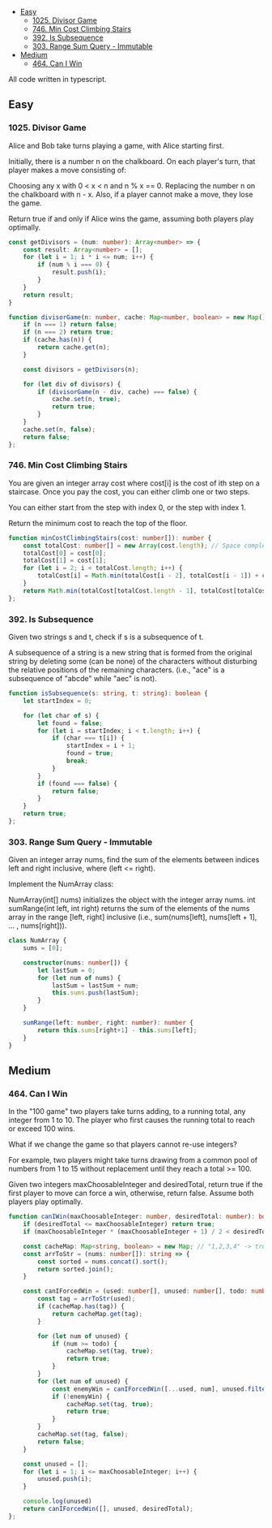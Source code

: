 - [Easy](#easy)
  - [1025. Divisor Game](#1025-divisor-game)
  - [746. Min Cost Climbing Stairs](#746-min-cost-climbing-stairs)
  - [392. Is Subsequence](#392-is-subsequence)
  - [303. Range Sum Query - Immutable](#303-range-sum-query---immutable)
- [Medium](#medium)
  - [464. Can I Win](#464-can-i-win)

All code written in typescript.

## Easy

### 1025. Divisor Game

Alice and Bob take turns playing a game, with Alice starting first.

Initially, there is a number n on the chalkboard. On each player's turn, that player makes a move consisting of:

Choosing any x with 0 < x < n and n % x == 0.
Replacing the number n on the chalkboard with n - x.
Also, if a player cannot make a move, they lose the game.

Return true if and only if Alice wins the game, assuming both players play optimally.

```typescript
const getDivisors = (num: number): Array<number> => {
    const result: Array<number> = [];
    for (let i = 1; i * i <= num; i++) {
        if (num % i === 0) {
            result.push(i);
        }
    }
    return result;
}

function divisorGame(n: number, cache: Map<number, boolean> = new Map()): boolean {
    if (n === 1) return false;
    if (n === 2) return true;
    if (cache.has(n)) {
        return cache.get(n);
    }

    const divisors = getDivisors(n);

    for (let div of divisors) {
        if (divisorGame(n - div, cache) === false) {
            cache.set(n, true);
            return true;
        }
    }
    cache.set(n, false);
    return false;
};
```

### 746. Min Cost Climbing Stairs

You are given an integer array cost where cost[i] is the cost of ith step on a staircase. Once you pay the cost, you can either climb one or two steps.

You can either start from the step with index 0, or the step with index 1.

Return the minimum cost to reach the top of the floor.

```typescript
function minCostClimbingStairs(cost: number[]): number {
    const totalCost: number[] = new Array(cost.length); // Space complexity can be reduced to O(1)
    totalCost[0] = cost[0];
    totalCost[1] = cost[1];
    for (let i = 2; i < totalCost.length; i++) {
        totalCost[i] = Math.min(totalCost[i - 2], totalCost[i - 1]) + cost[i];
    }
    return Math.min(totalCost[totalCost.length - 1], totalCost[totalCost.length - 2]);
};
```

### 392. Is Subsequence

Given two strings s and t, check if s is a subsequence of t.

A subsequence of a string is a new string that is formed from the original string by deleting some (can be none) of the characters without disturbing the relative positions of the remaining characters. (i.e., "ace" is a subsequence of "abcde" while "aec" is not).

```typescript
function isSubsequence(s: string, t: string): boolean {
    let startIndex = 0;

    for (let char of s) {
        let found = false;
        for (let i = startIndex; i < t.length; i++) {
            if (char === t[i]) {
                startIndex = i + 1;
                found = true;
                break;
            }
        }
        if (found === false) {
            return false;
        }
    }
    return true;
};
```

### 303. Range Sum Query - Immutable

Given an integer array nums, find the sum of the elements between indices left and right inclusive, where (left <= right).

Implement the NumArray class:

NumArray(int[] nums) initializes the object with the integer array nums.
int sumRange(int left, int right) returns the sum of the elements of the nums array in the range [left, right] inclusive (i.e., sum(nums[left], nums[left + 1], ... , nums[right])).

```typescript
class NumArray {
    sums = [0];

    constructor(nums: number[]) {
        let lastSum = 0;
        for (let num of nums) {
            lastSum = lastSum + num;
            this.sums.push(lastSum);
        }
    }

    sumRange(left: number, right: number): number {
        return this.sums[right+1] - this.sums[left];
    }
}
```

## Medium

### 464. Can I Win

In the "100 game" two players take turns adding, to a running total, any integer from 1 to 10. The player who first causes the running total to reach or exceed 100 wins.

What if we change the game so that players cannot re-use integers?

For example, two players might take turns drawing from a common pool of numbers from 1 to 15 without replacement until they reach a total >= 100.

Given two integers maxChoosableInteger and desiredTotal, return true if the first player to move can force a win, otherwise, return false. Assume both players play optimally.

```typescript
function canIWin(maxChoosableInteger: number, desiredTotal: number): boolean {
    if (desiredTotal <= maxChoosableInteger) return true;
    if (maxChoosableInteger * (maxChoosableInteger + 1) / 2 < desiredTotal) return false;

    const cacheMap: Map<string, boolean> = new Map; // "1,2,3,4" -> true
    const arrToStr = (nums: number[]): string => {
        const sorted = nums.concat().sort();
        return sorted.join();
    }

    const canIForcedWin = (used: number[], unused: number[], todo: number): boolean => {
        const tag = arrToStr(used);
        if (cacheMap.has(tag)) {
            return cacheMap.get(tag);
        }

        for (let num of unused) {
            if (num >= todo) {
                cacheMap.set(tag, true);
                return true;
            }
        }
        for (let num of unused) {
            const enemyWin = canIForcedWin([...used, num], unused.filter(i => i !== num), todo - num);
            if (!enemyWin) {
                cacheMap.set(tag, true);
                return true;
            }
        }
        cacheMap.set(tag, false);
        return false;
    }

    const unused = [];
    for (let i = 1; i <= maxChoosableInteger; i++) {
        unused.push(i);
    }

    console.log(unused)
    return canIForcedWin([], unused, desiredTotal);
};
```